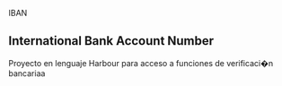IBAN
<h2>International Bank Account Number</h2>
<p>Proyecto en lenguaje Harbour para acceso a funciones de verificaci�n bancariaa</p>
